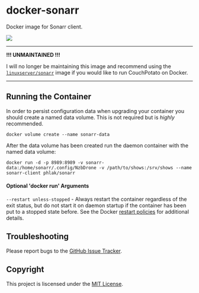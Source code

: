 docker-sonarr
==============

Docker image for Sonarr client.

[![](https://images.microbadger.com/badges/image/phlak/sonarr.svg)](http://microbadger.com/#/images/phlak/sonarr "Get your own image badge on microbadger.com")

-----

**!!! UNMAINTAINED !!!**

I will no longer be maintaining this image and recommend using the
[`linuxserver/sonarr`](https://hub.docker.com/r/linuxserver/sonarr/)
image if you would like to run CouchPotato on Docker.

-----

Running the Container
---------------------

In order to persist configuration data when upgrading your container you should create a named data
volume. This is not required but is _highly_ recommended.

    docker volume create --name sonarr-data

After the data volume has been created run the daemon container with the named data volume:

    docker run -d -p 8989:8989 -v sonarr-data:/home/sonarr/.config/NzbDrone -v /path/to/shows:/srv/shows --name sonarr-client phlak/sonarr

#### Optional 'docker run' Arguments

`--restart unless-stopped` - Always restart the container regardless of the exit status, but do not
                             start it on daemon startup if the container has been put to a stopped
                             state before. See the Docker [restart policies](https://goo.gl/Y0dlDH)
                             for additional details.

Troubleshooting
---------------

Please report bugs to the [GitHub Issue Tracker](https://github.com/PHLAK/docker-sonarr/issues).

Copyright
---------

This project is liscensed under the [MIT License](https://github.com/PHLAK/docker-sonarr/blob/master/LICENSE).
